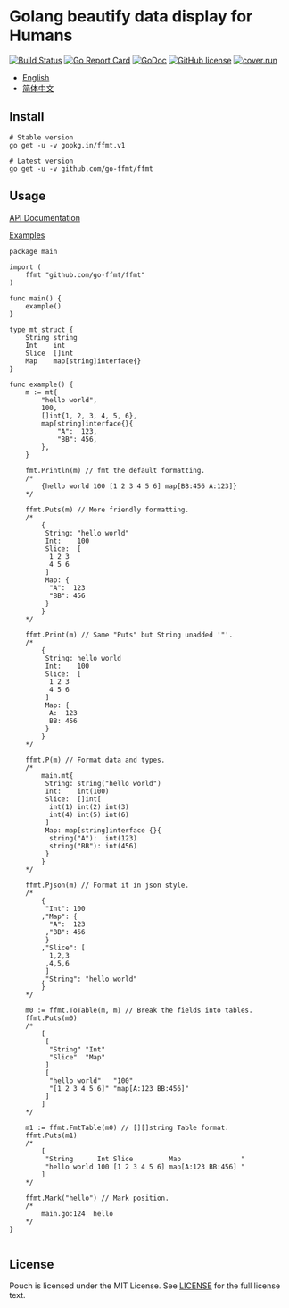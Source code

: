 # Golang beautify data display for Humans

[![Build Status](https://travis-ci.org/go-ffmt/ffmt.svg?branch=master)](https://travis-ci.org/go-ffmt/ffmt)
[![Go Report Card](https://goreportcard.com/badge/github.com/go-ffmt/ffmt)](https://goreportcard.com/report/github.com/go-ffmt/ffmt)
[![GoDoc](https://godoc.org/github.com/go-ffmt/ffmt?status.svg)](https://godoc.org/github.com/go-ffmt/ffmt)
[![GitHub license](https://img.shields.io/github/license/go-ffmt/ffmt.svg)](https://github.com/go-ffmt/ffmt/blob/master/LICENSE)
[![cover.run](https://cover.run/go/github.com/go-ffmt/ffmt.svg?style=flat&tag=golang-1.10)](https://cover.run/go?tag=golang-1.10&repo=github.com%2Fgo-ffmt%2Fffmt)

- [English](https://github.com/go-ffmt/ffmt/blob/master/README.md)
- [简体中文](https://github.com/go-ffmt/ffmt/blob/master/README_cn.md)

## Install

``` shell
# Stable version
go get -u -v gopkg.in/ffmt.v1

# Latest version
go get -u -v github.com/go-ffmt/ffmt
```

## Usage

[API Documentation](https://godoc.org/github.com/go-ffmt/ffmt)

[Examples](https://github.com/go-ffmt/ffmt/blob/master/examples/main.go)

``` golang
package main

import (
	ffmt "github.com/go-ffmt/ffmt"
)

func main() {
	example()
}

type mt struct {
	String string
	Int    int
	Slice  []int
	Map    map[string]interface{}
}

func example() {
	m := mt{
		"hello world",
		100,
		[]int{1, 2, 3, 4, 5, 6},
		map[string]interface{}{
			"A":  123,
			"BB": 456,
		},
	}

	fmt.Println(m) // fmt the default formatting.
	/*
		{hello world 100 [1 2 3 4 5 6] map[BB:456 A:123]}
	*/

	ffmt.Puts(m) // More friendly formatting.
	/*
		{
		 String: "hello world"
		 Int:    100
		 Slice:  [
		  1 2 3
		  4 5 6
		 ]
		 Map: {
		  "A":  123
		  "BB": 456
		 }
		}
	*/

	ffmt.Print(m) // Same "Puts" but String unadded '"'.
	/*
		{
		 String: hello world
		 Int:    100
		 Slice:  [
		  1 2 3
		  4 5 6
		 ]
		 Map: {
		  A:  123
		  BB: 456
		 }
		}
	*/

	ffmt.P(m) // Format data and types.
	/*
		main.mt{
		 String: string("hello world")
		 Int:    int(100)
		 Slice:  []int[
		  int(1) int(2) int(3)
		  int(4) int(5) int(6)
		 ]
		 Map: map[string]interface {}{
		  string("A"):  int(123)
		  string("BB"): int(456)
		 }
		}
	*/

	ffmt.Pjson(m) // Format it in json style.
	/*
		{
		 "Int": 100
		,"Map": {
		  "A":  123
		 ,"BB": 456
		 }
		,"Slice": [
		  1,2,3
		 ,4,5,6
		 ]
		,"String": "hello world"
		}
	*/

	m0 := ffmt.ToTable(m, m) // Break the fields into tables.
	ffmt.Puts(m0)
	/*
		[
		 [
		  "String" "Int"
		  "Slice"  "Map"
		 ]
		 [
		  "hello world"   "100"
		  "[1 2 3 4 5 6]" "map[A:123 BB:456]"
		 ]
		]
	*/

	m1 := ffmt.FmtTable(m0) // [][]string Table format.
	ffmt.Puts(m1)
	/*
		[
		 "String      Int Slice         Map               "
		 "hello world 100 [1 2 3 4 5 6] map[A:123 BB:456] "
		]
	*/

	ffmt.Mark("hello") // Mark position.
	/*
		main.go:124  hello
	*/
}


```

## License

Pouch is licensed under the MIT License. See [LICENSE](https://github.com/go-ffmt/ffmt/blob/master/LICENSE) for the full license text.
